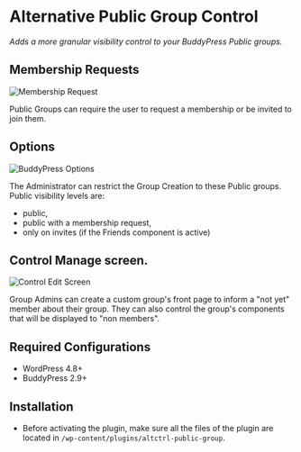 # Alternative Public Group Control

_Adds a more granular visibility control to your BuddyPress Public groups._

## Membership Requests

![Membership Request](https://c1.staticflickr.com/5/4468/37344811374_4504ab1f08_o.png)

Public Groups can require the user to request a membership or be invited to join them.

## Options

![BuddyPress Options](https://c1.staticflickr.com/5/4449/38000777376_b83a0d0eb1_o.png)

The Administrator can restrict the Group Creation to these Public groups. Public visibility levels are:

+ public,
+ public with a membership request,
+ only on invites (if the Friends component is active)

## Control Manage screen.

![Control Edit Screen](https://c1.staticflickr.com/5/4504/38000777476_9dbe62c49c_o.png)

Group Admins can create a custom group's front page to inform a "not yet" member about their group. They can also control the group's components that will be displayed to "non members".


## Required Configurations

+ WordPress 4.8+
+ BuddyPress 2.9+


## Installation

+ Before activating the plugin, make sure all the files of the plugin are located in `/wp-content/plugins/altctrl-public-group`.
